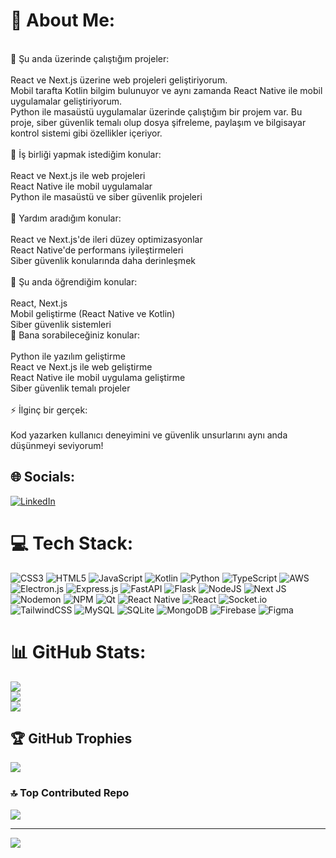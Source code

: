 # 💫 About Me:
<br>🔭 Şu anda üzerinde çalıştığım projeler:<br><br>React ve Next.js üzerine web projeleri geliştiriyorum.<br>Mobil tarafta Kotlin bilgim bulunuyor ve aynı zamanda React Native ile mobil uygulamalar geliştiriyorum.<br>Python ile masaüstü uygulamalar üzerinde çalıştığım bir 
 projem var. Bu proje, siber güvenlik temalı olup dosya şifreleme, paylaşım ve bilgisayar kontrol sistemi gibi özellikler içeriyor.<br>
<br>👯 İş birliği yapmak istediğim konular:<br><br>React ve Next.js ile web projeleri<br>React Native ile mobil uygulamalar<br>Python ile masaüstü ve siber güvenlik projeleri<br>
<br>🤝 Yardım aradığım konular:<br><br>React ve Next.js'de ileri düzey optimizasyonlar<br>React Native'de performans iyileştirmeleri<br>Siber güvenlik konularında daha derinleşmek<br>
<br>🌱 Şu anda öğrendiğim konular:<br><br>React, Next.js<br>Mobil geliştirme (React Native ve Kotlin)<br>Siber güvenlik sistemleri<br>💬 Bana sorabileceğiniz konular:<br><br>Python ile yazılım geliştirme<br>React ve Next.js ile web geliştirme<br>React Native ile mobil uygulama geliştirme<br>Siber güvenlik temalı projeler<br>
<br>⚡ İlginç bir gerçek:<br><br>Kod yazarken kullanıcı deneyimini ve güvenlik unsurlarını aynı anda düşünmeyi seviyorum!


## 🌐 Socials:
[![LinkedIn](https://img.shields.io/badge/LinkedIn-%230077B5.svg?logo=linkedin&logoColor=white)](https://linkedin.com/in/https://www.linkedin.com/in/furkan-aslan-a2124423a/) 

# 💻 Tech Stack:
![CSS3](https://img.shields.io/badge/css3-%231572B6.svg?style=for-the-badge&logo=css3&logoColor=white) ![HTML5](https://img.shields.io/badge/html5-%23E34F26.svg?style=for-the-badge&logo=html5&logoColor=white) ![JavaScript](https://img.shields.io/badge/javascript-%23323330.svg?style=for-the-badge&logo=javascript&logoColor=%23F7DF1E) ![Kotlin](https://img.shields.io/badge/kotlin-%237F52FF.svg?style=for-the-badge&logo=kotlin&logoColor=white) ![Python](https://img.shields.io/badge/python-3670A0?style=for-the-badge&logo=python&logoColor=ffdd54) ![TypeScript](https://img.shields.io/badge/typescript-%23007ACC.svg?style=for-the-badge&logo=typescript&logoColor=white) ![AWS](https://img.shields.io/badge/AWS-%23FF9900.svg?style=for-the-badge&logo=amazon-aws&logoColor=white) ![Electron.js](https://img.shields.io/badge/Electron-191970?style=for-the-badge&logo=Electron&logoColor=white) ![Express.js](https://img.shields.io/badge/express.js-%23404d59.svg?style=for-the-badge&logo=express&logoColor=%2361DAFB) ![FastAPI](https://img.shields.io/badge/FastAPI-005571?style=for-the-badge&logo=fastapi) ![Flask](https://img.shields.io/badge/flask-%23000.svg?style=for-the-badge&logo=flask&logoColor=white) ![NodeJS](https://img.shields.io/badge/node.js-6DA55F?style=for-the-badge&logo=node.js&logoColor=white) ![Next JS](https://img.shields.io/badge/Next-black?style=for-the-badge&logo=next.js&logoColor=white) ![Nodemon](https://img.shields.io/badge/NODEMON-%23323330.svg?style=for-the-badge&logo=nodemon&logoColor=%BBDEAD) ![NPM](https://img.shields.io/badge/NPM-%23CB3837.svg?style=for-the-badge&logo=npm&logoColor=white) ![Qt](https://img.shields.io/badge/Qt-%23217346.svg?style=for-the-badge&logo=Qt&logoColor=white) ![React Native](https://img.shields.io/badge/react_native-%2320232a.svg?style=for-the-badge&logo=react&logoColor=%2361DAFB) ![React](https://img.shields.io/badge/react-%2320232a.svg?style=for-the-badge&logo=react&logoColor=%2361DAFB) ![Socket.io](https://img.shields.io/badge/Socket.io-black?style=for-the-badge&logo=socket.io&badgeColor=010101) ![TailwindCSS](https://img.shields.io/badge/tailwindcss-%2338B2AC.svg?style=for-the-badge&logo=tailwind-css&logoColor=white) ![MySQL](https://img.shields.io/badge/mysql-4479A1.svg?style=for-the-badge&logo=mysql&logoColor=white) ![SQLite](https://img.shields.io/badge/sqlite-%2307405e.svg?style=for-the-badge&logo=sqlite&logoColor=white) ![MongoDB](https://img.shields.io/badge/MongoDB-%234ea94b.svg?style=for-the-badge&logo=mongodb&logoColor=white) ![Firebase](https://img.shields.io/badge/firebase-a08021?style=for-the-badge&logo=firebase&logoColor=ffcd34) ![Figma](https://img.shields.io/badge/figma-%23F24E1E.svg?style=for-the-badge&logo=figma&logoColor=white)
# 📊 GitHub Stats:
![](https://github-readme-stats.vercel.app/api?username=Furkanaslnn&theme=apprentice&hide_border=false&include_all_commits=true&count_private=true)<br/>
![](https://github-readme-streak-stats.herokuapp.com/?user=Furkanaslnn&theme=apprentice&hide_border=false)<br/>
![](https://github-readme-stats.vercel.app/api/top-langs/?username=Furkanaslnn&theme=apprentice&hide_border=false&include_all_commits=true&count_private=true&layout=compact)

## 🏆 GitHub Trophies
![](https://github-profile-trophy.vercel.app/?username=Furkanaslnn&theme=apprentice&no-frame=false&no-bg=true&margin-w=4)

### 🔝 Top Contributed Repo
![](https://github-contributor-stats.vercel.app/api?username=Furkanaslnn&limit=5&theme=apprentice&combine_all_yearly_contributions=true)

---
[![](https://visitcount.itsvg.in/api?id=Furkanaslnn&icon=5&color=3)](https://visitcount.itsvg.in)

<!-- Proudly created with GPRM ( https://gprm.itsvg.in ) -->
